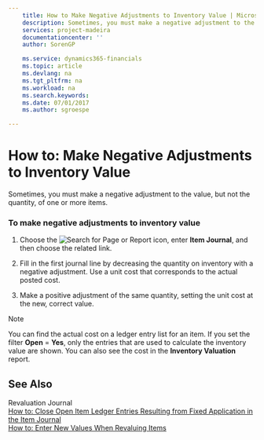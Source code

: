 ```yaml
---
    title: How to Make Negative Adjustments to Inventory Value | Microsoft Docs
    description: Sometimes, you must make a negative adjustment to the value, but not the quantity, of one or more items.
    services: project-madeira
    documentationcenter: ''
    author: SorenGP

    ms.service: dynamics365-financials
    ms.topic: article
    ms.devlang: na
    ms.tgt_pltfrm: na
    ms.workload: na
    ms.search.keywords:
    ms.date: 07/01/2017
    ms.author: sgroespe

---
```

# How to: Make Negative Adjustments to Inventory Value
Sometimes, you must make a negative adjustment to the value, but not the quantity, of one or more items.  
  
### To make negative adjustments to inventory value  
  
1.  Choose the ![Search for Page or Report](media/ui-search/search_small.png "Search for Page or Report icon") icon, enter **Item Journal**, and then choose the related link.  
  
2.  Fill in the first journal line by decreasing the quantity on inventory with a negative adjustment. Use a unit cost that corresponds to the actual posted cost.  
  
3.  Make a positive adjustment of the same quantity, setting the unit cost at the new, correct value.  
  
> [!NOTE]  
>  You can find the actual cost on a ledger entry list for an item. If you set the filter **Open** = **Yes**, only the entries that are used to calculate the inventory value are shown. You can also see the cost in the **Inventory Valuation** report.  
  
## See Also  
 Revaluation Journal   
 [How to: Close Open Item Ledger Entries Resulting from Fixed Application in the Item Journal](../how-to-close-open-item-ledger-entries-resulting-from-fixed-application-in-the-item-journal.md)   
 [How to: Enter New Values When Revaluing Items](../how-to-enter-new-values-when-revaluing-items.md)